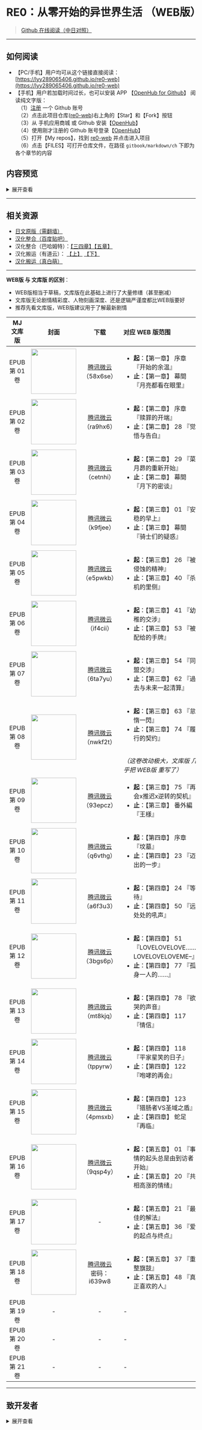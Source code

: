 # RE0：从零开始的异世界生活 （WEB版）

> [Github 在线阅读（中日对照）](https://lyy289065406.github.io/re0-web)

------

## 如何阅读

- 【PC/手机】用户均可从这个链接直接阅读：[https://lyy289065406.github.io/re0-web](https://lyy289065406.github.io/re0-web)
- 【手机】用户若加载时间过长，也可以安装 APP 【[OpenHub for Github](https://github.com/ThirtyDegreesRay/OpenHub)】 阅读纯文字版：
<br/>　（1）[注册](https://github.com/join?source=header-home) 一个 Github 账号
<br/>　（2）点击此项目仓库([re0-web](https://github.com/lyy289065406/re0-web))右上角的【Star】和【Fork】按钮
<br/>　（3）从 手机应用商城 或 Github 安装【[OpenHub](https://github.com/ThirtyDegreesRay/OpenHub)】
<br/>　（4）使用刚才注册的 Github 账号登录【[OpenHub](https://github.com/ThirtyDegreesRay/OpenHub)】
<br/>　（5）打开【My repos】，找到 [re0-web](https://github.com/lyy289065406/re0-web) 并点击进入项目
<br/>　（6）点击【FILES】可打开仓库文件，在路径 `gitbook/markdown/ch` 下即为各个章节的内容


## 内容预览

<details>
<summary>展开查看</summary>
<br/>

![](https://github.com/lyy289065406/re0-web/blob/master/img/00.png)

![](https://github.com/lyy289065406/re0-web/blob/master/img/15.png)

![](https://github.com/lyy289065406/re0-web/blob/master/img/01.png)

![](https://github.com/lyy289065406/re0-web/blob/master/img/09.png)

![](https://github.com/lyy289065406/re0-web/blob/master/img/11.png)

![](https://github.com/lyy289065406/re0-web/blob/master/img/14.png)

</details>

------

## 相关资源

- [日文原版（需翻墙）](http://ncode.syosetu.com/n2267be/)
- [汉化整合（百度贴吧）](https://tieba.baidu.com/p/4974060711?red_tag=0820409600)
- 汉化整合（巴哈姆特）：[【三四章】](https://home.gamer.com.tw/creationDetail.php?sn=3279407)[【五章】](https://home.gamer.com.tw/creationDetail.php?sn=3686795)
- 汉化搬运（有道云）： [【上】](https://note.youdao.com/ynoteshare1/index.html?id=8a308a38db5ff96ec6e69d5807a917ba) [【下】](https://note.youdao.com/ynoteshare1/index.html?id=c79c8f8e467ac554d292d62a43dc8bf6&type=note#/&sfc=qqfriend)
- [汉化搬运（真白萌）](https://masiro.moe/forum.php?mod=forumdisplay&fid=251)

------

**WEB版 与 文库版 的区别**：

- WEB版相当于草稿，文库版在此基础上进行了大量修缮（甚至删减）
- 文库版无论剧情精彩度、人物刻画深度、还是逻辑严谨度都比WEB版要好
- 推荐先看文库版，WEB版建议用于了解最新剧情


| MJ 文库版 | 封面 | 下载 | 对应 WEB 版范围 |
|:-----:|:-----:|:-----:|:-----|
| EPUB<br/>第 01 卷 | <img width="120" src="https://github.com/lyy289065406/re0-web/blob/master/gitbook/res/img/article/chapter010/00-a.jpg"> | [腾讯微云](https://share.weiyun.com/5S7FiHt)<br/>（58x6se） | <ul><li><b>起</b>：【第一章】 序章 『开始的余温』</li><li><b>止</b>：【第一章】 幕間 『月亮都看在眼里』</li></ul> |
| EPUB<br/>第 02 卷 | <img width="120" src="https://github.com/lyy289065406/re0-web/blob/master/gitbook/res/img/article/chapter020/00-a.jpg"> | [腾讯微云](https://share.weiyun.com/5k9usYI)<br/>（ra9hx6） | <ul><li><b>起</b>：【第二章】 序章 『赎罪的开端』</li><li><b>止</b>：【第二章】 28 『觉悟与告白』</li></ul> |
| EPUB<br/>第 03 卷 | <img width="120" src="https://github.com/lyy289065406/re0-web/blob/master/gitbook/res/img/article/chapter020/00-c.jpg"> | [腾讯微云](https://share.weiyun.com/5eR3OG8)<br/>（cetnhi） | <ul><li><b>起</b>：【第二章】 29 『菜月昴的重新开始』</li><li><b>止</b>：【第二章】 幕間 『月下的密谈』</li></ul> |
| EPUB<br/>第 04 卷 | <img width="120" src="https://github.com/lyy289065406/re0-web/blob/master/gitbook/res/img/article/chapter030/00-a.jpg"> | [腾讯微云](https://share.weiyun.com/50zxDU7)<br/>（k9fjee） | <ul><li><b>起</b>：【第三章】 01 『安稳的早上』</li><li><b>止</b>：【第三章】 幕間 『骑士们的疑惑』</li></ul> |
| EPUB<br/>第 05 卷 | <img width="120" src="https://github.com/lyy289065406/re0-web/blob/master/gitbook/res/img/article/chapter030/00-d.jpg"> | [腾讯微云](https://share.weiyun.com/5k6EpPn)<br/>（e5pwkb） | <ul><li><b>起</b>：【第三章】 26 『被侵蚀的精神』</li><li><b>止</b>：【第三章】 40 『杀机的里侧』</li></ul> |
| EPUB<br/>第 06 卷 | <img width="120" src="https://github.com/lyy289065406/re0-web/blob/master/gitbook/res/img/article/chapter030/00-f.jpg"> | [腾讯微云](https://share.weiyun.com/5kvtT2I)<br/>（if4cii） | <ul><li><b>起</b>：【第三章】 41 『幼稚的交涉』</li><li><b>止</b>：【第三章】 53 『被配给的手牌』</li></ul> |
| EPUB<br/>第 07 卷 | <img width="120" src="https://github.com/lyy289065406/re0-web/blob/master/gitbook/res/img/article/chapter030/00-h.jpg"> | [腾讯微云](https://share.weiyun.com/5Z8IhLY)<br/>（6ta7yu） | <ul><li><b>起</b>：【第三章】 54 『同盟交渉』</li><li><b>止</b>：【第三章】 62 『過去与未来一起清算』</li></ul> |
| EPUB<br/>第 08 卷 | <img width="120" src="https://github.com/lyy289065406/re0-web/blob/master/gitbook/res/img/article/chapter030/00-j.jpg"> | [腾讯微云](https://share.weiyun.com/525IGNF)<br/>（nwkf2t） | <ul><li><b>起</b>：【第三章】 63 『怠惰一閃』</li><li><b>止</b>：【第三章】 74 『履行的契约』</li></ul><br/><i>（这卷改动极大，文库版 几乎把 WEB版 重写了）</i> |
| EPUB<br/>第 09 卷 | <img width="120" src="https://github.com/lyy289065406/re0-web/blob/master/gitbook/res/img/article/chapter030/00-l.jpg"> | [腾讯微云](https://share.weiyun.com/58II9x7)<br/>（93epcz） | <ul><li><b>起</b>：【第三章】 75 『再会x推迟x逆转的契机』</li><li><b>止</b>：【第三章】 番外編 『王様』</li></ul> |
| EPUB<br/>第 10 卷 | <img width="120" src="https://github.com/lyy289065406/re0-web/blob/master/gitbook/res/img/article/chapter040/00-a.jpg"> | [腾讯微云](https://share.weiyun.com/5lgZZWi)<br/>（q6vthg） | <ul><li><b>起</b>：【第四章】 序章 『坟墓』</li><li><b>止</b>：【第四章】 23 『迈出的一步』</li></ul> |
| EPUB<br/>第 11 卷 | <img width="120" src="https://github.com/lyy289065406/re0-web/blob/master/gitbook/res/img/article/chapter040/00-c.jpg"> | [腾讯微云](https://share.weiyun.com/5fUUQWw)<br/>（a6f3u3） | <ul><li><b>起</b>：【第四章】 24 『等待』</li><li><b>止</b>：【第四章】 50 『远处处的吼声』</li></ul> |
| EPUB<br/>第 12 卷 | <img width="120" src="https://github.com/lyy289065406/re0-web/blob/master/gitbook/res/img/article/chapter040/00-f.jpg"> | [腾讯微云](https://share.weiyun.com/5rWaSSx)<br/>（3bgs6p） | <ul><li><b>起</b>：【第四章】 51 『LOVELOVELOVE……LOVELOVELOVEME–』</li><li><b>止</b>：【第四章】 77 『孤身一人的……』</li></ul> |
| EPUB<br/>第 13 卷 | <img width="120" src="https://github.com/lyy289065406/re0-web/blob/master/gitbook/res/img/article/chapter040/00-h.jpg"> | [腾讯微云](https://share.weiyun.com/5KxGNw9)<br/>（mt8kjq） | <ul><li><b>起</b>：【第四章】 78 『欲哭的声音』</li><li><b>止</b>：【第四章】 117 『情信』</li></ul> |
| EPUB<br/>第 14 卷 | <img width="120" src="https://github.com/lyy289065406/re0-web/blob/master/gitbook/res/img/article/chapter040/00-j.jpg"> | [腾讯微云](https://share.weiyun.com/569d2I4)<br/>（tppyrw） | <ul><li><b>起</b>：【第四章】 118 『平家星笑的日子』</li><li><b>止</b>：【第四章】 122 『咆哮的再会』</li></ul> |
| EPUB<br/>第 15 卷 | <img width="120" src="https://github.com/lyy289065406/re0-web/blob/master/gitbook/res/img/article/chapter040/00-k.jpg"> | [腾讯微云](https://share.weiyun.com/5nx8OoV)<br/>（4pmsxb） | <ul><li><b>起</b>：【第四章】 123 『猎肠者VS圣域之盾』</li><li><b>止</b>：【第四章】 蛇足 『再临』</li></ul> |
| EPUB<br/>第 16 卷 | <img width="120" src="https://github.com/lyy289065406/re0-web/blob/master/gitbook/res/img/article/chapter050/00-a.jpg"> | [腾讯微云](https://share.weiyun.com/5sX0q7P)<br/>（9qsp4y） | <ul><li><b>起</b>：【第五章】 01 『事情的起头总是由到访者开始』</li><li><b>止</b>：【第五章】 20 『共相高涨的情绪』</li></ul> |
| EPUB<br/>第 17 卷 | <img width="120" src="https://github.com/lyy289065406/re0-web/blob/master/gitbook/res/img/article/chapter050/00-c.jpg"> | - | <ul><li><b>起</b>：【第五章】 21 『最佳的解法』</li><li><b>止</b>：【第五章】 36 『爱的起点与终点』</li></ul> |
| EPUB<br/>第 18 卷 | <img width="120" src="https://github.com/lyy289065406/re0-web/blob/master/gitbook/res/img/article/chapter050/00-d.jpg"> | [腾讯微云](https://share.weiyun.com/5grVLUR)<br/>密码：i639w8 | <ul><li><b>起</b>：【第五章】 37 『重整旗鼓』</li><li><b>止</b>：【第五章】 48 『真正喜欢的人』</li></ul> |
| EPUB<br/>第 19 卷 | - | - | - |
| EPUB<br/>第 20 卷 | - | - | - |
| EPUB<br/>第 21 卷 | - | - | - |


------


## 致开发者

<details>
<summary>展开查看</summary>
<br/>

此书籍是利用 [GitBook](https://docs.gitbook.com/) 搭建的，同时兼容在 [Github Pages](https://lyy289065406.github.io/re0-web) 和 [本地（线下）](http://127.0.0.1:4000/) 运行。

> 关于 **本地** 环境的搭建可见 [gitbook-server-docker](https://github.com/lyy289065406/gitbook-server-docker) 的说明
<br/> 另由于 [`SUMMARY.md`](https://github.com/lyy289065406/re0-web/blob/master/gitbook/SUMMARY.md) 索引量较大，[`build.sh`](https://github.com/lyy289065406/re0-web/blob/master/build.sh)  或 [`build.ps1`](https://github.com/lyy289065406/re0-web/blob/master/build.ps1) 编译一次约需 3 小时，因此要谨慎发布变更

</details>

